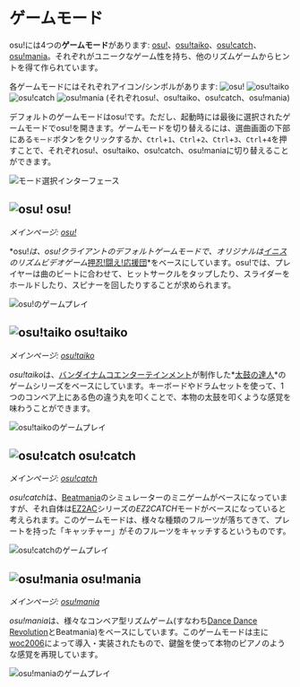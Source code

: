 # ゲームモード

osu!には4つの**ゲームモード**があります: [osu!](#-osu!)、[osu!taiko](#-osu!taiko)、[osu!catch](#-osu!catch)、[osu!mania](#-osu!mania)。それぞれがユニークなゲーム性を持ち、他のリズムゲームからヒントを得て作られています。

各ゲームモードにはそれぞれアイコン/シンボルがあります: ![][osu!] ![][osu!taiko] ![][osu!catch] ![][osu!mania] (それぞれosu!、osu!taiko、osu!catch、osu!mania)

デフォルトのゲームモードはosu!です。ただし、起動時には最後に選択されたゲームモードでosu!を開きます。ゲームモードを切り替えるには、選曲画面の下部にある`モード`ボタンをクリックするか、`Ctrl`+`1`、`Ctrl`+`2`、`Ctrl`+`3`、`Ctrl`+`4`を押すことで、それぞれosu!、osu!taiko、osu!catch、osu!maniaに切り替えることができます。

![モード選択インターフェース](/wiki/shared/Interface_mode.png "モード選択インターフェース")

## ![][osu!] osu!

*メインページ: [osu!](osu!)*

*osu!*は、osu!クライアントのデフォルトゲームモードで、オリジナルは[イニス](https://ja.wikipedia.org/wiki/%E3%82%A4%E3%83%8B%E3%82%B9 "Wikipedia")のリズムビデオゲーム*[押忍!闘え!応援団](https://ja.wikipedia.org/wiki/%E6%8A%BC%E5%BF%8D!%E9%97%98%E3%81%88!%E5%BF%9C%E6%8F%B4%E5%9B%A3 "Wikipedia")*をベースにしています。osu!では、プレイヤーは曲のビートに合わせて、ヒットサークルをタップしたり、スライダーをホールドしたり、スピナーを回したりすることが求められます。

![osu!のゲームプレイ](/wiki/shared/osu-gameplay.jpg "osu!のゲームプレイ")

## ![][osu!taiko] osu!taiko

*メインページ: [osu!taiko](osu!taiko)*

*osu!taiko*は、[バンダイナムコエンターテインメント](https://ja.wikipedia.org/wiki/%E3%83%90%E3%83%B3%E3%83%80%E3%82%A4%E3%83%8A%E3%83%A0%E3%82%B3%E3%82%A8%E3%83%B3%E3%82%BF%E3%83%BC%E3%83%86%E3%82%A4%E3%83%B3%E3%83%A1%E3%83%B3%E3%83%88 "Wikipedia")が制作した*[太鼓の達人](https://ja.wikipedia.org/wiki/%E5%A4%AA%E9%BC%93%E3%81%AE%E9%81%94%E4%BA%BA "Wikipedia")*のゲームシリーズをベースにしています。キーボードやドラムセットを使って、1つのコンベア上にある色の違う丸を叩くことで、本物の太鼓を叩くような感覚を味わうことができます。

![osu!taikoのゲームプレイ](/wiki/shared/taiko-gameplay.jpg "osu!taikoのゲームプレイ")

## ![][osu!catch] osu!catch

*メインページ: [osu!catch](osu!catch)*

*osu!catch*は、[Beatmania](https://ja.wikipedia.org/wiki/Beatmania "Wikipedia")のシミュレーターのミニゲームがベースになっていますが、それ自体は[EZ2AC](https://ja.wikipedia.org/wiki/EZ2AC "Wikipedia")シリーズの*EZ2CATCH*モードがベースになっていると考えられます。このゲームモードは、様々な種類のフルーツが落ちてきて、プレートを持った「キャッチャー」がそのフルーツをキャッチするというものです。

![osu!catchのゲームプレイ](/wiki/shared/catch-gameplay.jpg "osu!catchのゲームプレイ")

## ![][osu!mania] osu!mania

*メインページ: [osu!mania](osu!mania)*

*osu!mania*は、様々なコンベア型リズムゲーム(すなわち[Dance Dance Revolution](https://ja.wikipedia.org/wiki/Dance_Dance_Revolution "Wikipedia")とBeatmania)をベースにしています。このゲームモードは主に[woc2006](https://osu.ppy.sh/users/1105845)によって導入・実装されたもので、鍵盤を使って本物のピアノのような感覚を再現しています。

![osu!maniaのゲームプレイ](/wiki/shared/mania-gameplay.jpg "osu!maniaのゲームプレイ")

[osu!]: /wiki/shared/mode/osu.png "osu!"
[osu!taiko]: /wiki/shared/mode/taiko.png "osu!taiko"
[osu!catch]: /wiki/shared/mode/catch.png "osu!catch"
[osu!mania]: /wiki/shared/mode/mania.png "osu!mania"
